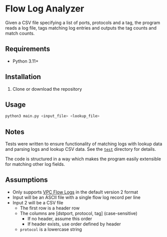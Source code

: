 # Flow Log Analyzer

Given a CSV file specifying a list of ports, protocols and a tag, the program reads a log file, tags matching log entries and outputs the tag counts and match counts.

## Requirements

- Python 3.11+

## Installation

1. Clone or download the repository

## Usage

```bash
python3 main.py <input_file> <lookup_file>
```

## Notes

Tests were written to ensure functionality of matching logs with lookup data and parsing logs and lookup CSV data. See the [`test`](./test) directory for details.

The code is structured in a way which makes the program easily extensible for matching other log fields.

## Assumptions

- Only supports [VPC Flow Logs](https://docs.aws.amazon.com/vpc/latest/userguide/flow-log-records.html) in the default version 2 format
- Input will be an ASCII file with a single flow log record per line
- Input 2 will be a CSV file
  - The first row is a header row
  - The columns are [dstport, protocol, tag] (case-sensitive)
    - If no header, assume this order
    - If header exists, use order defined by header
  - `protocol` is a lowercase string
